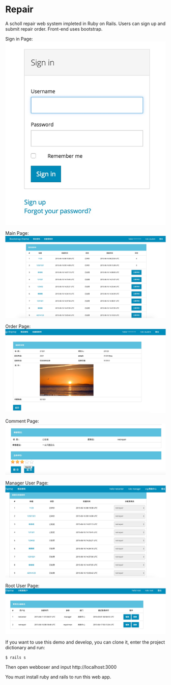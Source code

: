 # Repair
A scholl repair web system impleted in Ruby on Rails. Users can sign up and submit repair order. Front-end uses bootstrap.

Sign in Page:
 ![image](https://github.com/ysc6688/Repair/raw/master/screenshots/sign_in.png)
 
Main Page:
![image](https://github.com/ysc6688/Repair/raw/master/screenshots/main.png)

Order Page:
![image](https://github.com/ysc6688/Repair/raw/master/screenshots/order.png)

Comment Page:
![image](https://github.com/ysc6688/Repair/raw/master/screenshots/comment.png)

Manager User Page:
![image](https://github.com/ysc6688/Repair/raw/master/screenshots/manager.png)

Root User Page:
![image](https://github.com/ysc6688/Repair/raw/master/screenshots/root.png)

If you want to use this demo and develop, you can clone it, enter the project dictionary and run:

    $ rails s

Then open webboser and input http://localhost:3000

You must install ruby and rails to run this web app.
